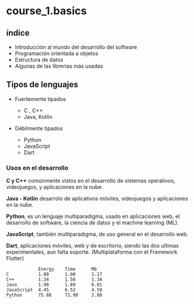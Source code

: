 # course_1.basics

## índice
- Introducción al mundo del desarrollo del software
- Programación orientada a objetos
- Estructura de datos
- Algunas de las librerías más usadas

## Tipos de lenguajes 

- Fuertemente tipados
  - C , C++
  - Java, Kotlin
 
- Débilmente tipados
  - Python
  - JavaScript
  - Dart

### Usos en el desarrollo

**C y C++** comúnmente vistos en el desarrollo de sistemas operativos, videojuegos, y aplicaciones en la nube.

**Java - Kotlin** desarrolo de aplicativos móviles, videojuegos y aplicaciones en la nube.

**Python**, es un lenguaje multiparadigma, usado en aplicaciones web, el desarrollo de software, la ciencia de datos y el machine learning (ML).

**JavaScript**, también multiparadigma, de uso general en el desarrollo web.

**Dart**, aplicaciones móviles, web y de escritorio, siendo las dos ultimas experimentales, aun falta soporte. (Multiplataforma con el Framework Flutter)


                Energy    Time      Mb
    C           1.00      1.00      1.17
    C++         1.34      1.56      1.34
    Java        1.98      1.89      6.01
    JavaScript  4.45      6.52      4.59
    Python      75.88     71.90     2.80
